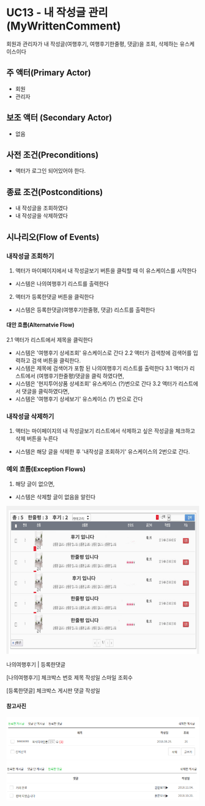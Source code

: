 # UC13 - 내 작성글 관리(MyWrittenComment)
회원과 관리자가 내 작성글(여행후기, 여행후기한줄평, 댓글)을 조회, 삭제하는 유스케이스이다

## 주 액터(Primary Actor)
- 회원
- 관리자
## 보조 액터 (Secondary Actor)
- 없음

## 사전 조건(Preconditions)
- 액터가 로그인 되어있어야 한다.

## 종료 조건(Postconditions)
- 내 작성글을 조회하였다
- 내 작성글을 삭제하였다

## 시나리오(Flow of Events)

### 내작성글 조회하기
1. 액터가 마이페이지에서 내 작성글보기 버튼을 클릭할 때 이 유스케이스를 시작한다
- 시스템은 나의여행후기 리스트를 출력한다
2. 액터가 등록한댓글 버튼을 클릭한다
- 시스템은 등록한댓글(여행후기한줄평, 댓글) 리스트를 출력한다

#### 대안 흐름(Alternatvie Flow)
2.1  액터가 리스트에서 제목을 클릭한다
- 시스템은 '여행후기 상세조회' 유스케이스로 간다
2.2 액터가 검색창에 검색어를 입력하고 검색 버튼을 클릭한다.
- 시스템은 제목에 검색어가 포함 된 나의여행후기 리스트를 출력한다
3.1 액터가 리스트에서 (여행후기한줄평)댓글을 클릭 하였다면,  
- 시스템은 '현지투어상품 상세조회' 유스케이스 (?)번으로 간다
3.2 액터가 리스트에서 댓글을 클릭하였다면,  
- 시스템은 '여행후기 상세보기' 유스케이스 (?) 번으로 간다

### 내작성글 삭제하기
1. 액터는 마이페이지의 내 작성글보기 리스트에서 삭제하고 싶은 작성글을 체크하고 삭제 버튼을 누른다
- 시스템은 해당 글을 삭제한 후 '내작성글 조회하기' 유스케이스의 2번으로 간다.

### 예외 흐름(Exception Flows)  
1. 해당 글이 없으면,  
- 시스템은 삭제할 글이 없음을 알린다

![내작성글목록](./images/내작성글목록.png)



나의여행후기 | 등록한댓글

[나의여행후기] 체크박스 번호 제목 작성일 스마일 조회수

[등록한댓글]   체크박스 게시판 댓글 작성일

#### 참고사진
![참고양식1](./images/ref1.png)
![참고양식2](./images/ref2.png)